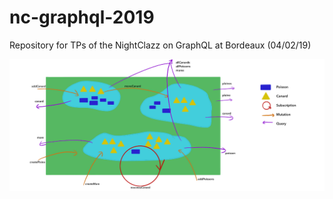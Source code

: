 # nc-graphql-2019

Repository for TPs of the NightClazz on GraphQL at Bordeaux (04/02/19)

![](app.png)
